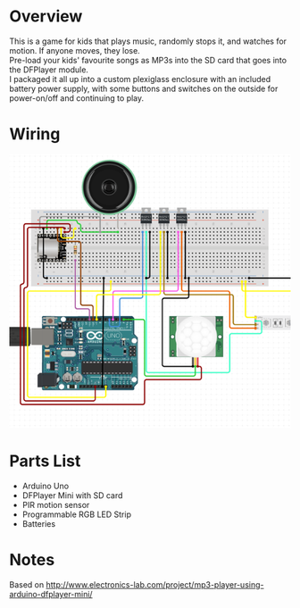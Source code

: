 # Overview

This is a game for kids that plays music, randomly stops it, and watches for motion. If anyone moves, they lose.<br>
Pre-load your kids' favourite songs as MP3s into the SD card that goes into the DFPlayer module.<br>
I packaged it all up into a custom plexiglass enclosure with an included battery power supply, with some buttons and switches on the outside for power-on/off and continuing to play.

# Wiring

![Wiring Diagram](wiring.png)

# Parts List

* Arduino Uno
* DFPlayer Mini with SD card
* PIR motion sensor
* Programmable RGB LED Strip
* Batteries

# Notes
Based on http://www.electronics-lab.com/project/mp3-player-using-arduino-dfplayer-mini/

